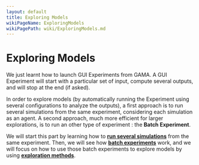 ```yaml
---
layout: default
title: Exploring Models
wikiPageName: ExploringModels
wikiPagePath: wiki/ExploringModels.md
---
```


[//]: # (keyword|concept_experiment)
[//]: # (keyword|concept_batch)
# Exploring Models

We just learnt how to launch GUI Experiments from GAMA. A GUI Experiment will start with a particular set of input, compute several outputs, and will stop at the end (if asked).

In order to explore models (by automatically running the Experiment using several configurations to analyze the outputs), a first approach is to run several simulations from the same experiment, considering each simulation as an agent. A second approach, much more efficient for larger explorations, is to run an other type of experiment : the **Batch Experiment**.

We will start this part by learning how to [**run several simulations**](RunSeveralSimulations) from the same experiment. Then, we will see how [**batch experiments**](BatchExperiments) work, and we will focus on how to use those batch experiments to explore models by using [**exploration methods**](ExplorationMethods).
